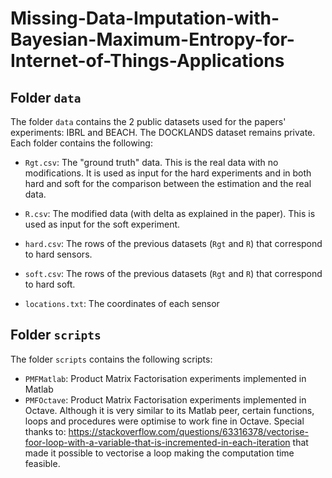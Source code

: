 # Missing-Data-Imputation-with-Bayesian-Maximum-Entropy-for-Internet-of-Things-Applications

## Folder `data`

The folder `data`  contains the 2 public datasets used for the papers' experiments: IBRL and BEACH. The DOCKLANDS dataset remains private.
Each folder contains the following:
  - `Rgt.csv`: The "ground truth" data. This is the real data with no modifications. It is used as input for the hard experiments and in both hard and soft for the comparison between the estimation and the real data.
  
  - `R.csv`: The modified data (with delta as explained in the paper). This is used as input for the soft experiment.
  
  - `hard.csv`: The rows of the previous datasets (`Rgt` and `R`) that 
correspond to hard sensors.

  - `soft.csv`: The rows of the previous datasets (`Rgt` and `R`) that correspond to hard soft.
  
  - `locations.txt`: The coordinates of each sensor

## Folder `scripts`

The folder `scripts` contains the following scripts:

- `PMFMatlab`: Product Matrix Factorisation experiments implemented in Matlab
- `PMFOctave`: Product Matrix Factorisation experiments implemented in Octave. Although it is very similar to its Matlab peer, certain functions, loops and procedures were optimise to work fine in Octave. Special thanks to: https://stackoverflow.com/questions/63316378/vectorise-foor-loop-with-a-variable-that-is-incremented-in-each-iteration that made it possible to vectorise a loop making the computation time feasible.


  